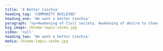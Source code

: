 ```yaml
---
title: 'A Better Czechia'
heading_tag: 'COMMUNITY BUILDING'
heading_one: 'We want a better Czechia'
paragraph: "<p>Awakening of Civil society. Awakening of desire to change things. Awakening of need to contribute and influence things. Guideline and direction.</p>\r\n<p>www.chcemelepsicesko.cz</p>"
big_image: chceme-lepsi-cesko.jpg
video: 'null'
heading_two: 'We want a better Czechia'
media: chceme-lepsi-cesko.jpg
---
```


